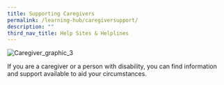 ```yaml
---
title: Supporting Caregivers
permalink: /learning-hub/caregiversupport/
description: ""
third_nav_title: Help Sites & Helplines
---
```

![Caregiver_graphic_3](https://www.moh.gov.sg/images/librariesprovider5/default-album/caregiver_graphic_3.jpg?sfvrsn=bcdc039c_0)

If you are a caregiver or a person with disability, you can find information and support available to aid your circumstances.